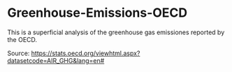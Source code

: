 # Greenhouse-Emissions-OECD
This is a superficial analysis of the greenhouse gas emissiones reported by the OECD. 

Source:
https://stats.oecd.org/viewhtml.aspx?datasetcode=AIR_GHG&lang=en#
